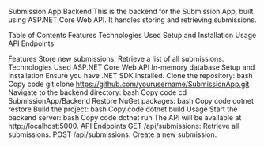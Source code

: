 Submission App Backend
This is the backend for the Submission App, built using ASP.NET Core Web API. It handles storing and retrieving submissions.

Table of Contents
Features
Technologies Used
Setup and Installation
Usage
API Endpoints

Features
Store new submissions.
Retrieve a list of all submissions.
Technologies Used
ASP.NET Core Web API
In-memory database
Setup and Installation
Ensure you have .NET SDK installed.
Clone the repository:
bash
Copy code
git clone https://github.com/yourusername/SubmissionApp.git
Navigate to the backend directory:
bash
Copy code
cd SubmissionApp/Backend
Restore NuGet packages:
bash
Copy code
dotnet restore
Build the project:
bash
Copy code
dotnet build
Usage
Start the backend server:
bash
Copy code
dotnet run
The API will be available at http://localhost:5000.
API Endpoints
GET /api/submissions: Retrieve all submissions.
POST /api/submissions: Create a new submission.
